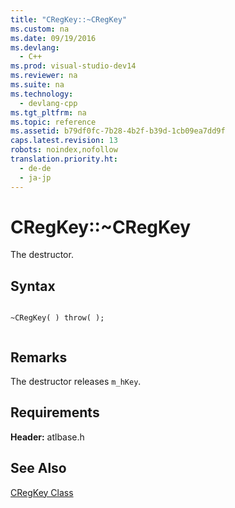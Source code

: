 ```yaml
---
title: "CRegKey::~CRegKey"
ms.custom: na
ms.date: 09/19/2016
ms.devlang: 
  - C++
ms.prod: visual-studio-dev14
ms.reviewer: na
ms.suite: na
ms.technology: 
  - devlang-cpp
ms.tgt_pltfrm: na
ms.topic: reference
ms.assetid: b79df0fc-7b28-4b2f-b39d-1cb09ea7dd9f
caps.latest.revision: 13
robots: noindex,nofollow
translation.priority.ht: 
  - de-de
  - ja-jp
---
```

# CRegKey::~CRegKey
The destructor.  
  
## Syntax  
  
```  
  
~CRegKey( ) throw( );  
  
```  
  
## Remarks  
 The destructor releases `m_hKey`.  
  
## Requirements  
 **Header:** atlbase.h  
  
## See Also  
 [CRegKey Class](../vs140/CRegKey-Class.md)